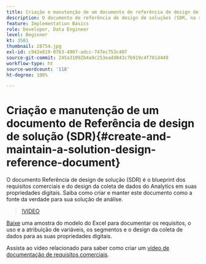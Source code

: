 ```yaml
---
title: Criação e manutenção de um documento de referência de design de solução (SDR)
description: O documento de referência de design de soluções (SDR, na sigla em inglês) é o blueprint dos requisitos comerciais, atribuições de variáveis, definições de segmentos e design da coleta de dados do Analytics para as suas propriedades digitais.
feature: Implementation Basics
role: Developer, Data Engineer
level: Beginner
kt: 3581
thumbnail: 28754.jpg
exl-id: c942e819-0763-4907-adcc-747ec753c407
source-git-commit: 245a31092b4a9c253eadd843c7b919c4f701d449
workflow-type: ht
source-wordcount: '118'
ht-degree: 100%

---
```


# Criação e manutenção de um documento de Referência de design de solução (SDR){#create-and-maintain-a-solution-design-reference-document}

O documento Referência de design de solução (SDR) é o blueprint dos requisitos comerciais e do design da coleta de dados do Analytics em suas propriedades digitais. Saiba como criar e manter este documento como a fonte da verdade para sua solução de análise.

>[!VIDEO](https://video.tv.adobe.com/v/28754/?quality=12&learn=on)

[Baixe](assets/aa_en_BRD_SDR_template.xlsx) uma amostra do modelo do Excel para documentar os requisitos, o uso e a atribuição de variáveis, os segmentos e o design da coleta de dados para as suas propriedades digitais.

Assista ao vídeo relacionado para saber como criar um [vídeo de documentação de requisitos comerciais](creating-a-business-requirements-document.md).
